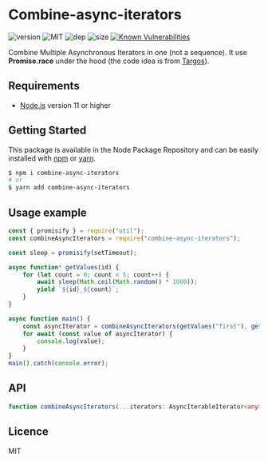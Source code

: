 # Combine-async-iterators
![version](https://img.shields.io/badge/dynamic/json.svg?url=https://raw.githubusercontent.com/fraxken/combine-async-iterators/master/package.json&query=$.version&label=Version)
![MIT](https://img.shields.io/github/license/mashape/apistatus.svg)
![dep](https://img.shields.io/david/fraxken/combine-async-iterators)
![size](https://img.shields.io/bundlephobia/min/combine-async-iterators)
[![Known Vulnerabilities](https://snyk.io//test/github/fraxken/combine-async-iterators/badge.svg?targetFile=package.json)](https://snyk.io//test/github/fraxken/combine-async-iterators?targetFile=package.json)

Combine Multiple Asynchronous Iterators in one (not a sequence). It use **Promise.race** under the hood (the code idea is from [Targos](http://github.com/targos)).

## Requirements
- [Node.js](https://nodejs.org/en/) version 11 or higher

## Getting Started

This package is available in the Node Package Repository and can be easily installed with [npm](https://docs.npmjs.com/getting-started/what-is-npm) or [yarn](https://yarnpkg.com).

```bash
$ npm i combine-async-iterators
# or
$ yarn add combine-async-iterators
```

## Usage example
```js
const { promisify } = require("util");
const combineAsyncIterators = require("combine-async-iterators");

const sleep = promisify(setTimeout);

async function* getValues(id) {
    for (let count = 0; count < 5; count++) {
        await sleep(Math.ceil(Math.random() * 1000));
        yield `${id}_${count}`;
    }
}

async function main() {
    const asyncIterator = combineAsyncIterators(getValues("first"), getValues("second"));
    for await (const value of asyncIterator) {
        console.log(value);
    }
}
main().catch(console.error);
```

## API

```ts
function combineAsyncIterators(...iterators: AsyncIterableIterator<any>[]): AsyncIterableIterator<any>
```

## Licence
MIT

